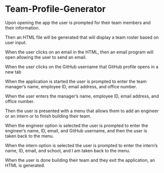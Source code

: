 # Team-Profile-Generator

Upon opening the app the user is prompted for their team members and their information.

Then an HTML file will be generated that will display a team roster based on user input.

When the user clicks on an email in the HTML, then an email program will open allowing the user to send an email.

When the user clicks on the GitHub username that GitHub profile opens in a new tab

When the application is started the user is prompted to enter the team manager’s name, employee ID, email address, and office number.

When the user enters the manager’s name, employee ID, email address, and office number.

Then the user is presented with a menu that allows them to add an engineer or an intern or to finish building their team.

When the engineer option is selected the user is prompted to enter the engineer’s name, ID, email, and GitHub username, and then the user is taken back to the menu.

When the intern option is selected the user is prompted to enter the intern’s name, ID, email, and school, and I am taken back to the menu.

When the user is done building their team and they exit the application, an HTML is generated.

```

```

